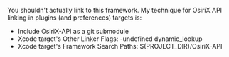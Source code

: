 You shouldn't actually link to this framework.
My technique for OsiriX API linking in plugins (and preferences) targets is:
- Include OsiriX-API as a git submodule
- Xcode target's Other Linker Flags: -undefined dynamic_lookup
- Xcode target's Framework Search Paths: $(PROJECT_DIR)/OsiriX-API
